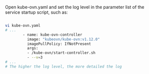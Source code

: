 Open kube-ovn.yaml and set the log level in the parameter list of the service startup script, such as:

``` bash

vi kube-ovn.yaml
# ...
        - name: kube-ovn-controller
          image: "kubeovn/kube-ovn:v1.12.0"
          imagePullPolicy: IfNotPresent
          args:
          - /kube-ovn/start-controller.sh
          - --v=3
# ...
# The higher the log level, the more detailed the log

```
